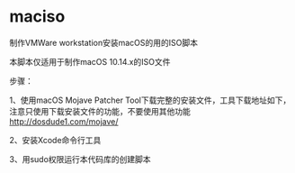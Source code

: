 # maciso
制作VMWare workstation安装macOS的用的ISO脚本


本脚本仅适用于制作macOS 10.14.x的ISO文件

步骤：

1、使用macOS Mojave Patcher Tool下载完整的安装文件，工具下载地址如下，注意只使用下载安装文件的功能，不要使用其他功能
http://dosdude1.com/mojave/

2、安装Xcode命令行工具

3、用sudo权限运行本代码库的创建脚本
